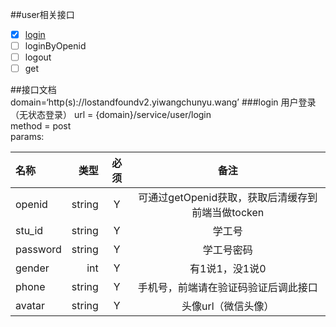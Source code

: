 ##user相关接口   
* [x] <a href='#login'>login</a>   
* [ ] loginByOpenid   
* [ ] logout   
* [ ] get   

##接口文档   
domain=‘http(s)://lostandfoundv2.yiwangchunyu.wang’
###<a name='login'>login</a> 用户登录（无状态登录）
url = {domain}/service/user/login   
method = post   
params:   


|   名称  | 类型 | 必须 | 备注 |   
| :-----| ----: | :----: | :----: |
|openid | string | Y | 可通过getOpenid获取，获取后清缓存到前端当做tocken |   
|stu_id | string| Y | 学工号 |   
|password | string| Y | 学工号密码 |   
|gender | int| Y | 有1说1，没1说0 |   
|phone | string| Y | 手机号，前端请在验证码验证后调此接口 |   
|avatar | string| Y | 头像url（微信头像） |   